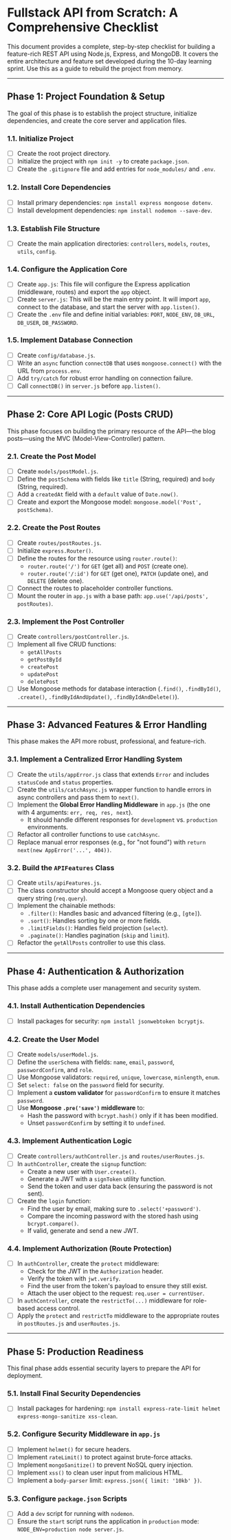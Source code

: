 # Fullstack API from Scratch: A Comprehensive Checklist

This document provides a complete, step-by-step checklist for building a feature-rich REST API using Node.js, Express, and MongoDB. It covers the entire architecture and feature set developed during the 10-day learning sprint. Use this as a guide to rebuild the project from memory.

---

## Phase 1: Project Foundation & Setup

The goal of this phase is to establish the project structure, initialize dependencies, and create the core server and application files.

### 1.1. Initialize Project
- [ ] Create the root project directory.
- [ ] Initialize the project with `npm init -y` to create `package.json`.
- [ ] Create the `.gitignore` file and add entries for `node_modules/` and `.env`.

### 1.2. Install Core Dependencies
- [ ] Install primary dependencies: `npm install express mongoose dotenv`.
- [ ] Install development dependencies: `npm install nodemon --save-dev`.

### 1.3. Establish File Structure
- [ ] Create the main application directories: `controllers`, `models`, `routes`, `utils`, `config`.

### 1.4. Configure the Application Core
- [ ] Create `app.js`: This file will configure the Express application (middleware, routes) and export the `app` object.
- [ ] Create `server.js`: This will be the main entry point. It will import `app`, connect to the database, and start the server with `app.listen()`.
- [ ] Create the `.env` file and define initial variables: `PORT`, `NODE_ENV`, `DB_URL`, `DB_USER`, `DB_PASSWORD`.

### 1.5. Implement Database Connection
- [ ] Create `config/database.js`.
- [ ] Write an `async` function `connectDB` that uses `mongoose.connect()` with the URL from `process.env`.
- [ ] Add `try/catch` for robust error handling on connection failure.
- [ ] Call `connectDB()` in `server.js` before `app.listen()`.

---

## Phase 2: Core API Logic (Posts CRUD)

This phase focuses on building the primary resource of the API—the blog posts—using the MVC (Model-View-Controller) pattern.

### 2.1. Create the Post Model
- [ ] Create `models/postModel.js`.
- [ ] Define the `postSchema` with fields like `title` (String, required) and `body` (String, required).
- [ ] Add a `createdAt` field with a `default` value of `Date.now()`.
- [ ] Create and export the Mongoose model: `mongoose.model('Post', postSchema)`.

### 2.2. Create the Post Routes
- [ ] Create `routes/postRoutes.js`.
- [ ] Initialize `express.Router()`.
- [ ] Define the routes for the resource using `router.route()`:
    - `router.route('/')` for `GET` (get all) and `POST` (create one).
    - `router.route('/:id')` for `GET` (get one), `PATCH` (update one), and `DELETE` (delete one).
- [ ] Connect the routes to placeholder controller functions.
- [ ] Mount the router in `app.js` with a base path: `app.use('/api/posts', postRoutes)`.

### 2.3. Implement the Post Controller
- [ ] Create `controllers/postController.js`.
- [ ] Implement all five CRUD functions:
    - `getAllPosts`
    - `getPostById`
    - `createPost`
    - `updatePost`
    - `deletePost`
- [ ] Use Mongoose methods for database interaction (`.find()`, `.findById()`, `.create()`, `.findByIdAndUpdate()`, `.findByIdAndDelete()`).

---

## Phase 3: Advanced Features & Error Handling

This phase makes the API more robust, professional, and feature-rich.

### 3.1. Implement a Centralized Error Handling System
- [ ] Create the `utils/appError.js` class that extends `Error` and includes `statusCode` and `status` properties.
- [ ] Create the `utils/catchAsync.js` wrapper function to handle errors in async controllers and pass them to `next()`.
- [ ] Implement the **Global Error Handling Middleware** in `app.js` (the one with 4 arguments: `err, req, res, next`).
    - It should handle different responses for `development` vs. `production` environments.
- [ ] Refactor all controller functions to use `catchAsync`.
- [ ] Replace manual error responses (e.g., for "not found") with `return next(new AppError('...', 404))`.

### 3.2. Build the `APIFeatures` Class
- [ ] Create `utils/apiFeatures.js`.
- [ ] The class constructor should accept a Mongoose query object and a query string (`req.query`).
- [ ] Implement the chainable methods:
    - `.filter()`: Handles basic and advanced filtering (e.g., `[gte]`).
    - `.sort()`: Handles sorting by one or more fields.
    - `.limitFields()`: Handles field projection (`select`).
    - `.paginate()`: Handles pagination (`skip` and `limit`).
- [ ] Refactor the `getAllPosts` controller to use this class.

---

## Phase 4: Authentication & Authorization

This phase adds a complete user management and security system.

### 4.1. Install Authentication Dependencies
- [ ] Install packages for security: `npm install jsonwebtoken bcryptjs`.

### 4.2. Create the User Model
- [ ] Create `models/userModel.js`.
- [ ] Define the `userSchema` with fields: `name`, `email`, `password`, `passwordConfirm`, and `role`.
- [ ] Use Mongoose validators: `required`, `unique`, `lowercase`, `minlength`, `enum`.
- [ ] Set `select: false` on the `password` field for security.
- [ ] Implement a **custom validator** for `passwordConfirm` to ensure it matches `password`.
- [ ] Use **Mongoose `.pre('save')` middleware** to:
    - Hash the password with `bcrypt.hash()` only if it has been modified.
    - Unset `passwordConfirm` by setting it to `undefined`.

### 4.3. Implement Authentication Logic
- [ ] Create `controllers/authController.js` and `routes/userRoutes.js`.
- [ ] In `authController`, create the `signup` function:
    - Create a new user with `User.create()`.
    - Generate a JWT with a `signToken` utility function.
    - Send the token and user data back (ensuring the password is not sent).
- [ ] Create the `login` function:
    - Find the user by email, making sure to `.select('+password')`.
    - Compare the incoming password with the stored hash using `bcrypt.compare()`.
    - If valid, generate and send a new JWT.

### 4.4. Implement Authorization (Route Protection)
- [ ] In `authController`, create the `protect` middleware:
    - Check for the JWT in the `Authorization` header.
    - Verify the token with `jwt.verify`.
    - Find the user from the token's payload to ensure they still exist.
    - Attach the user object to the request: `req.user = currentUser`.
- [ ] In `authController`, create the `restrictTo(...)` middleware for role-based access control.
- [ ] Apply the `protect` and `restrictTo` middleware to the appropriate routes in `postRoutes.js` and `userRoutes.js`.

---

## Phase 5: Production Readiness

This final phase adds essential security layers to prepare the API for deployment.

### 5.1. Install Final Security Dependencies
- [ ] Install packages for hardening: `npm install express-rate-limit helmet express-mongo-sanitize xss-clean`.

### 5.2. Configure Security Middleware in `app.js`
- [ ] Implement `helmet()` for secure headers.
- [ ] Implement `rateLimit()` to protect against brute-force attacks.
- [ ] Implement `mongoSanitize()` to prevent NoSQL query injection.
- [ ] Implement `xss()` to clean user input from malicious HTML.
- [ ] Implement a `body-parser` limit: `express.json({ limit: '10kb' })`.

### 5.3. Configure `package.json` Scripts
- [ ] Add a `dev` script for running with `nodemon`.
- [ ] Ensure the `start` script runs the application in `production` mode: `NODE_ENV=production node server.js`.